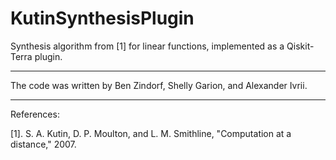 # KutinSynthesisPlugin

Synthesis algorithm from [1] for linear functions, implemented as a Qiskit-Terra plugin.

---

The code was written by Ben Zindorf, Shelly Garion, and Alexander Ivrii.

---

References:

[1]. S. A. Kutin, D. P. Moulton, and L. M. Smithline, "Computation at a distance," 2007.

